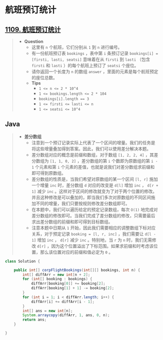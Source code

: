 # 航班预订统计

## [1109. 航班预订统计](https://leetcode.cn/problems/corporate-flight-bookings/)

> - **Question**
>   - 这里有 `n` 个航班，它们分别从 `1` 到 `n` 进行编号。
>   - 有一份航班预订表 `bookings` ，表中第 `i` 条预订记录 `bookings[i] = [firsti, lasti, seatsi]` 意味着在从 `firsti` 到 `lasti` （包含 `firsti` 和 `lasti` ）的每个航班上预订了 `seatsi` 个座位。
>   - 请你返回一个长度为 `n` 的数组 `answer` ，里面的元素是每个航班预定的座位总数。
>   - **Tips**
>     - `1 <= n <= 2 * 10^4`
>     - `1 <= bookings.length <= 2 * 104`
>     - `bookings[i].length == 3`
>     - `1 <= firsti <= lasti <= n`
>     - `1 <= seatsi <= 10^4`

## Java

> - **差分数组**
>   - 注意到一个预订记录实际上代表了一个区间的增量。我们的任务是将这些增量叠加得到答案。因此，我们可以使用差分解决本题。
>   - 差分数组对应的概念是前缀和数组，对于数组 `[1, 2, 2, 4]` ，其差分数组为 `[1, 1, 0, 2]` ，差分数组的第 `i` 个数即为原数组的第 `i - 1` 个元素和第 `i` 个元素的差值，也就是说我们对差分数组求前缀和即可得到原数组。
>   - 差分数组的性质是，当我们希望对原数组的某一个区间 `[l, r]` 施加一个增量 `inc` 时，差分数组 `d` 对应的改变是 `d[l]` 增加 `inc` ， `d[r + 1]` 减少 `inc` 。这样对于区间的修改就变为了对于两个位置的修改。并且这种修改是可以叠加的，即当我们多次对原数组的不同区间施加不同的增量，我们只要按规则修改差分数组即可。
>   - 在本题中，我们可以遍历给定的预定记录数组，每次 `O(1)` 地完成对差分数组的修改即可。当我们完成了差分数组的修改，只需要最后求出差分数组的前缀和即可得到目标数组。
>   - 注意本题中日期从 `1` 开始，因此我们需要相应的调整数组下标对应关系，对于预定记录 `booking = [l, r, inc]` ，我们需要让 `d[l - 1]` 增加 `inc` ， `d[r]` 减少 `inc` 。特别地，当 `r` 为 `n` 时，我们无需修改 `d[r]` ，因为这个位置溢出了下标范围。如果求前缀和时考虑该位置，那么该位置对应的前缀和值必定为 `0` 。

```java
class Solution {

    public int[] corpFlightBookings(int[][] bookings, int n) {
        int[] diffArr = new int[n + 2];
        for (int[] booking : bookings) {
            diffArr[booking[0]] += booking[2];
            diffArr[booking[1] + 1] -= booking[2];
        }
        for (int i = 1; i < diffArr.length; i++) {
            diffArr[i] += diffArr[i - 1];
        }
        int[] ans = new int[n];
        System.arraycopy(diffArr, 1, ans, 0, n);
        return ans;
    }

}
```
